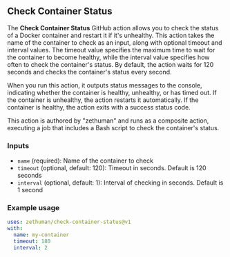 ## Check Container Status

The **Check Container Status** GitHub action allows you to check the status of a Docker container and restart it if it's unhealthy. This action takes the name of the container to check as an input, along with optional timeout and interval values. The timeout value specifies the maximum time to wait for the container to become healthy, while the interval value specifies how often to check the container's status. By default, the action waits for 120 seconds and checks the container's status every second.

When you run this action, it outputs status messages to the console, indicating whether the container is healthy, unhealthy, or has timed out. If the container is unhealthy, the action restarts it automatically. If the container is healthy, the action exits with a success status code.

This action is authored by "zethuman" and runs as a composite action, executing a job that includes a Bash script to check the container's status.

### Inputs

* `name` (required): Name of the container to check
* `timeout` (optional, default: 120): Timeout in seconds. Default is 120 seconds
* `interval` (optional, default: 1): Interval of checking in seconds. Default is 1 second

### Example usage

```yaml
uses: zethuman/check-container-status@v1
with:
  name: my-container
  timeout: 180
  interval: 2
